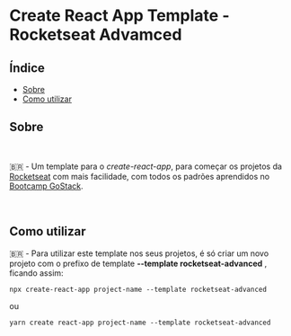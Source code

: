 # Create React App Template - Rocketseat Advamced

## Índice

- [Sobre](#about)
- [Como utilizar](#getting_started)

## Sobre <a name = "about"></a>
<br>

🇧🇷 - Um template para o *create-react-app*, para começar os projetos da [Rocketseat](https://rocketseat.com.br) com mais facilidade, com todos os padrões aprendidos no [Bootcamp GoStack](https://rocketseat.com.br/gostack).

<br>

## Como utilizar <a name = "getting_started"></a>


🇧🇷 - Para utilizar este template nos seus projetos, é só criar um novo projeto com o prefixo de template **--template rocketseat-advanced** , ficando assim:
```
npx create-react-app project-name --template rocketseat-advanced
``` 
ou 
```
yarn create react-app project-name --template rocketseat-advanced
```
